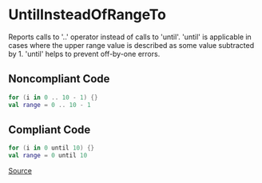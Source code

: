 # UntilInsteadOfRangeTo

Reports calls to '..' operator instead of calls to 'until'.
'until' is applicable in cases where the upper range value is described as
some value subtracted by 1. 'until' helps to prevent off-by-one errors.

## Noncompliant Code

```kotlin
for (i in 0 .. 10 - 1) {}
val range = 0 .. 10 - 1
```
## Compliant Code

```kotlin
for (i in 0 until 10) {}
val range = 0 until 10
```

[Source](https://detekt.dev/docs/rules/style#untilinsteadofrangeto)
